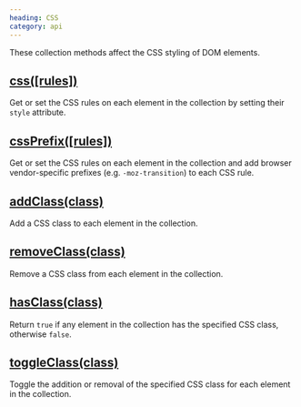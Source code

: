 ```yaml
--- 
heading: CSS
category: api
---
```


These collection methods affect the CSS styling of DOM elements.

## [css(\[rules\])](/api/css/)

Get or set the CSS rules on each element in the collection by setting their `style` attribute.

## [cssPrefix(\[rules\])](/api/cssPrefix/)

Get or set the CSS rules on each element in the collection and add browser vendor-specific prefixes (e.g. `-moz-transition`) to each CSS rule.

## [addClass(class)](/api/addClass/)

Add a CSS class to each element in the collection.

## [removeClass(class)](/api/removeClass/)

Remove a CSS class from each element in the collection.

## [hasClass(class)](/api/hasClass/)

Return `true` if any element in the collection has the specified CSS class, otherwise `false`.

## [toggleClass(class)](/api/toggleClass/)

Toggle the addition or removal of the specified CSS class for each element in the collection.
